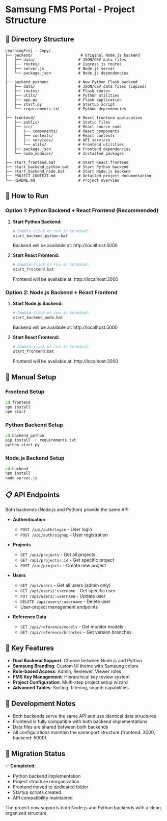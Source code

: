 # Samsung FMS Portal - Project Structure

## 📁 Directory Structure

```
LearningProj - Copy/
├── backend/                     # Original Node.js backend
│   ├── data/                   # JSON/CSV data files
│   ├── routes/                 # Express.js routes
│   ├── server.js               # Node.js server
│   └── package.json            # Node.js dependencies
│
├── backend_python/             # New Python Flask backend
│   ├── data/                   # JSON/CSV data files (copied)
│   ├── routes/                 # Flask routes
│   ├── utils/                  # Python utilities
│   ├── app.py                  # Flask application
│   ├── start.py                # Startup script
│   └── requirements.txt        # Python dependencies
│
├── frontend/                   # React frontend application
│   ├── public/                 # Static files
│   ├── src/                    # React source code
│   │   ├── components/         # React components
│   │   ├── contexts/           # React contexts
│   │   ├── services/           # API services
│   │   └── utils/              # Frontend utilities
│   ├── package.json            # Frontend dependencies
│   └── node_modules/           # Installed packages
│
├── start_frontend.bat          # Start React frontend
├── start_backend_python.bat    # Start Python backend
├── start_backend_node.bat      # Start Node.js backend
├── PROJECT_CONTEXT.md          # Detailed project documentation
└── README.md                   # Project overview
```

## 🚀 How to Run

### Option 1: Python Backend + React Frontend (Recommended)

1. **Start Python Backend:**
   ```bash
   # Double-click or run in terminal:
   start_backend_python.bat
   ```
   Backend will be available at: http://localhost:5000

2. **Start React Frontend:**
   ```bash
   # Double-click or run in terminal:
   start_frontend.bat
   ```
   Frontend will be available at: http://localhost:3000

### Option 2: Node.js Backend + React Frontend

1. **Start Node.js Backend:**
   ```bash
   # Double-click or run in terminal:
   start_backend_node.bat
   ```
   Backend will be available at: http://localhost:5000

2. **Start React Frontend:**
   ```bash
   # Double-click or run in terminal:
   start_frontend.bat
   ```
   Frontend will be available at: http://localhost:3000

## 🔧 Manual Setup

### Frontend Setup
```bash
cd frontend
npm install
npm start
```

### Python Backend Setup
```bash
cd backend_python
pip install -r requirements.txt
python start.py
```

### Node.js Backend Setup
```bash
cd backend
npm install
node server.js
```

## 📋 API Endpoints

Both backends (Node.js and Python) provide the same API:

- **Authentication**
  - `POST /api/auth/login` - User login
  - `POST /api/auth/signup` - User registration

- **Projects**
  - `GET /api/projects` - Get all projects
  - `GET /api/projects/:id` - Get specific project
  - `POST /api/projects` - Create new project

- **Users**
  - `GET /api/users` - Get all users (admin only)
  - `GET /api/users/:username` - Get specific user
  - `PUT /api/users/:username` - Update user
  - `DELETE /api/users/:username` - Delete user
  - User-project management endpoints

- **Reference Data**
  - `GET /api/reference/models` - Get monitor models
  - `GET /api/reference/branches` - Get version branches

## 🎯 Key Features

- **Dual Backend Support**: Choose between Node.js and Python
- **Samsung Branding**: Custom UI theme with Samsung colors
- **Role-based Access**: Admin, Reviewer, Viewer roles
- **FMS Key Management**: Hierarchical key review system
- **Project Configuration**: Multi-step project setup wizard
- **Advanced Tables**: Sorting, filtering, search capabilities

## 📝 Development Notes

- Both backends serve the same API and use identical data structures
- Frontend is fully compatible with both backend implementations
- Data files are shared between both backends
- All configurations maintain the same port structure (frontend: 3000, backend: 5000)

## 🔄 Migration Status

✅ **Completed:**
- Python backend implementation
- Project structure reorganization
- Frontend moved to dedicated folder
- Startup scripts created
- API compatibility maintained

The project now supports both Node.js and Python backends with a clean, organized structure.

